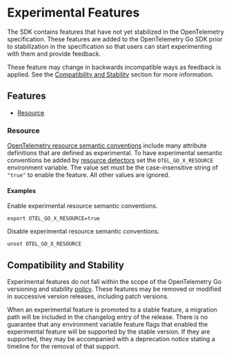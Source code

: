 # Experimental Features

The SDK contains features that have not yet stabilized in the OpenTelemetry specification.
These features are added to the OpenTelemetry Go SDK prior to stabilization in the specification so that users can start experimenting with them and provide feedback.

These feature may change in backwards incompatible ways as feedback is applied.
See the [Compatibility and Stability](#compatibility-and-stability) section for more information.

## Features

- [Resource](#resource)

### Resource

[OpenTelemetry resource semantic conventions] include many attribute definitions that are defined as experimental.
To have experimental semantic conventions be added by [resource detectors] set the `OTEL_GO_X_RESOURCE` environment variable.
The value set must be the case-insensitive string of `"true"` to enable the feature.
All other values are ignored.

<!-- TODO: document what attributes are added by which detector -->

[OpenTelemetry resource semantic conventions]: https://opentelemetry.io/docs/specs/semconv/resource/
[resource detectors]: https://pkg.go.dev/go.opentelemetry.io/otel/sdk/resource#Detector

#### Examples

Enable experimental resource semantic conventions.

```console
export OTEL_GO_X_RESOURCE=true
```

Disable experimental resource semantic conventions.

```console
unset OTEL_GO_X_RESOURCE
```

## Compatibility and Stability

Experimental features do not fall within the scope of the OpenTelemetry Go versioning and stability [policy](../../../../VERSIONING.md).
These features may be removed or modified in successive version releases, including patch versions.

When an experimental feature is promoted to a stable feature, a migration path will be included in the changelog entry of the release.
There is no guarantee that any environment variable feature flags that enabled the experimental feature will be supported by the stable version.
If they are supported, they may be accompanied with a deprecation notice stating a timeline for the removal of that support.
